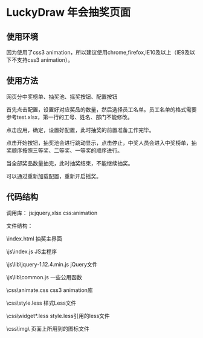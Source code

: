 # LuckyDraw 年会抽奖页面

## 使用环境

因为使用了css3 animation，所以建议使用chrome,firefox,IE10及以上（IE9及以下不支持css3 animation）。

## 使用方法

网页分中奖榜单、抽奖池、摇奖按钮、配置按钮

首先点击配置，设置好对应奖品的数量，然后选择员工名单。员工名单的格式需要参考test.xlsx，第一行的工号、姓名、部门不能修改。

点击应用，确定，设置好配置，此时抽奖的前置准备工作完毕。

点击开始按钮，抽奖池会进行跳动显示，点击停止，中奖人员会进入中奖榜单，抽奖顺序按照三等奖、二等奖、一等奖的顺序进行。

当全部奖品数量抽完，此时抽奖结束，不能继续抽奖。

可以通过重新加载配置，重新开启摇奖。

## 代码结构

调用库：
js:jquery,xlsx
css:animation

文件结构：

\index.html              抽奖主界面

\js\index.js             JS主程序

\js\lib\jquery-1.12.4.min.js    jQuery文件

\js\lib\common.js        一些公用函数

\css\animate.css        css3 animation库

\css\style.less            样式Less文件

\css\widget\*.less        style.less引用的less文件

\css\img\            页面上所用到的图标文件
